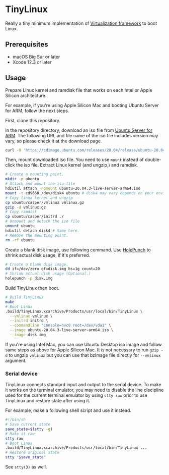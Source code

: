 TinyLinux
=========

Really a tiny minimum implementation of [Virtualization framework](https://developer.apple.com/documentation/virtualization) to boot Linux.

Prerequisites
-------------

- macOS Big Sur or later
- Xcode 12.3 or later

Usage
-----

Prepare Linux kernel and ramdisk file that works on each Intel or Apple Silicon architecture.

For example, if you're using Apple Silicon Mac and booting Ubuntu Server for ARM, follow the next steps.

First, clone this repository.

In the repository directory, download an iso file from [Ubuntu Server for ARM](https://ubuntu.com/download/server/arm). The following URL and file name of the iso file includes version may vary, so please check it at the download page.

```sh
curl -O 'https://cdimage.ubuntu.com/releases/20.04/release/ubuntu-20.04.3-live-server-arm64.iso'
```

Then, mount downloaded iso file. You need to use `mount` instead of double-click the iso file. Extract Linux kernel (and ungzip,) and ramdisk.

```sh
# Create a mounting point.
mkdir -p ubuntu
# Attach and mount the iso file
hdiutil attach -nomount ubuntu-20.04.3-live-server-arm64.iso
mount -t cd9660 /dev/disk4 ubuntu # disk4 may vary depends on your environment, see output of `hdiutil`
# Copy linux kernel and ungzip
cp ubuntu/casper/vmlinuz vmlinux.gz
gzip -d vmlinux.gz
# Copy ramdisk
cp ubuntu/casper/initrd ./
# Unmount and detach the iso file
umount ubuntu
hdiutil detach disk4 # Same here.
# Remove the mounting point.
rm -rf ubuntu
```

Create a blank disk image, use following command.
Use [HolePunch](https://github.com/niw/HolePunch) to shrink actual disk usage, if it's preferred.

```sh
# Create a blank disk image.
dd if=/dev/zero of=disk.img bs=1g count=20
# Shrink actual disk usage (Optional.)
holepunch -p disk.img
```

Build TinyLinux then boot.

```sh
# Build TinyLinux
make
# Boot Linux
.build/TinyLinux.xcarchive/Products/usr/local/bin/TinyLinux \
  --vmlinux vmlinux \
  --initrd initrd \
  --commandline "console=hvc0 root=/dev/vda1" \
  --image ubuntu-20.04.3-live-server-arm64.iso \
  --image disk.img
```

If you're using Intel Mac, you can use Ubuntu Desktop iso image and follow same steps as above for Apple Silicon Mac.
It is not necessary to run `gzip -d` to ungzip `vmlinuz` but you can use that bzImage file directly for `--vmlinux` argument.

### Serial device

TinyLinux connects standard input and output to the serial device.
To make it works on the terminal emulator, you may need to disable the line discipline used for the current terminal emulator
by using `stty raw` prior to use TinyLinux and restore state after using it.

For example, make a following shell script and use it instead.

```sh
#!/bin/sh
# Save current state
save_state=$(stty -g)
# Make it raw
stty raw
# Boot Linux
.build/TinyLinux.xcarchive/Products/usr/local/bin/TinyLinux ...
# Restore original state
stty "$save_state"
```

See `stty(3)` as well.
